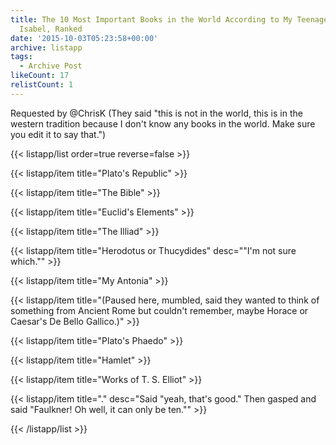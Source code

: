 ```yaml
---
title: The 10 Most Important Books in the World According to My Teenage Child,
  Isabel, Ranked
date: '2015-10-03T05:23:58+00:00'
archive: listapp
tags: 
  - Archive Post
likeCount: 17
relistCount: 1
---
```


Requested by @ChrisK (They said "this is not in the world, this is in the western tradition because I don't know any books in the world. Make sure you edit it to say that.")

<!--more-->

{{< listapp/list order=true reverse=false >}}

   {{< listapp/item title="Plato's Republic" >}}

   {{< listapp/item title="The Bible" >}}

   {{< listapp/item title="Euclid's Elements" >}}

   {{< listapp/item title="The Illiad" >}}

   {{< listapp/item title="Herodotus or Thucydides"
      desc="\"I'm not sure which.\"" >}}

   {{< listapp/item title="My Antonia" >}}

   {{< listapp/item title="(Paused here, mumbled, said they wanted to think of something from Ancient Rome but couldn't remember, maybe Horace or Caesar's De Bello Gallico.)" >}}

   {{< listapp/item title="Plato's Phaedo" >}}

   {{< listapp/item title="Hamlet" >}}

   {{< listapp/item title="Works of T. S. Elliot" >}}

   {{< listapp/item title="."
      desc="Said \"yeah, that's good.\" Then gasped and said \"Faulkner! Oh well, it can only be ten.\"" >}}

{{< /listapp/list >}}

